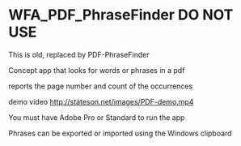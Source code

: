 # WFA_PDF_PhraseFinder DO NOT USE

This is old, replaced by PDF-PhraseFinder 

Concept app that looks for words or phrases in a pdf

reports the page number and count of the occurrences

demo video http://stateson.net/images/PDF-demo.mp4

You must have Adobe Pro or Standard to run the app

Phrases can be exported or imported using the Windows clipboard
